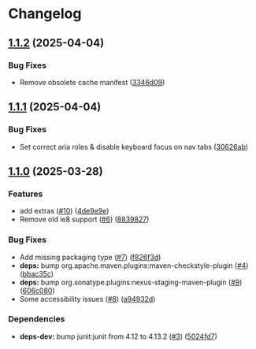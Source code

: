 # Changelog

## [1.1.2](https://github.com/notz/gwtbootstrap3/compare/v1.1.1...v1.1.2) (2025-04-04)


### Bug Fixes

* Remove obsolete cache manifest ([3346d09](https://github.com/notz/gwtbootstrap3/commit/3346d0900916ba121b2eb3a4e3a1941576fd4b99))

## [1.1.1](https://github.com/notz/gwtbootstrap3/compare/v1.1.0...v1.1.1) (2025-04-04)


### Bug Fixes

* Set correct aria roles & disable keyboard focus on nav tabs ([30626ab](https://github.com/notz/gwtbootstrap3/commit/30626abf1772c437c308c56c17daafadcc6ca2d8))

## [1.1.0](https://github.com/notz/gwtbootstrap3/compare/1.0.1...v1.1.0) (2025-03-28)


### Features

* add extras ([#10](https://github.com/notz/gwtbootstrap3/issues/10)) ([4de9e9e](https://github.com/notz/gwtbootstrap3/commit/4de9e9e160bf52cc000906b0129e72a833a6a576))
* Remove old ie8 support ([#6](https://github.com/notz/gwtbootstrap3/issues/6)) ([8839827](https://github.com/notz/gwtbootstrap3/commit/8839827715d937c3f8aebe9dad91a755bb2af2c8))


### Bug Fixes

* Add missing packaging type ([#7](https://github.com/notz/gwtbootstrap3/issues/7)) ([f826f3d](https://github.com/notz/gwtbootstrap3/commit/f826f3db3a8c5ae964db5e12f3c407aaa1f14e78))
* **deps:** bump org.apache.maven.plugins:maven-checkstyle-plugin ([#4](https://github.com/notz/gwtbootstrap3/issues/4)) ([bbac35c](https://github.com/notz/gwtbootstrap3/commit/bbac35c0a0c775237ae38cbef28f75bc9e432eed))
* **deps:** bump org.sonatype.plugins:nexus-staging-maven-plugin ([#9](https://github.com/notz/gwtbootstrap3/issues/9)) ([606c080](https://github.com/notz/gwtbootstrap3/commit/606c080b6128bd293f5b3bd43f8d45eda20523c2))
* Some accessibility issues ([#8](https://github.com/notz/gwtbootstrap3/issues/8)) ([a94932d](https://github.com/notz/gwtbootstrap3/commit/a94932d5c30da3eb0b2c4c05ff9c6ec4607394d0))


### Dependencies

* **deps-dev:** bump junit:junit from 4.12 to 4.13.2 ([#3](https://github.com/notz/gwtbootstrap3/issues/3)) ([5024fd7](https://github.com/notz/gwtbootstrap3/commit/5024fd7a05722edd34984ae2bee80ded227354ae))
